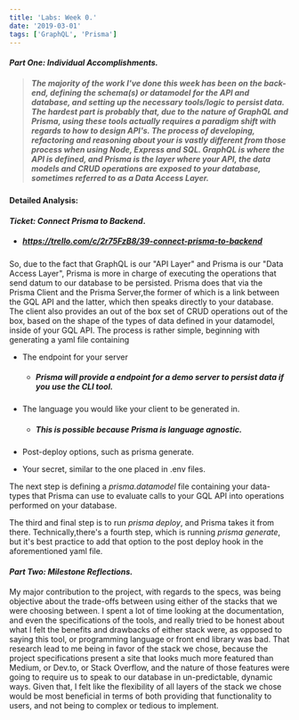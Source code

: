 ```yaml
---
title: 'Labs: Week 0.'
date: '2019-03-01'
tags: ['GraphQL', 'Prisma']
---
```


#### _Part One:_ *Individual Accomplishments.*


> ##### The majority of the work I've done this week has been on the back-end, defining the schema(s) or datamodel for the API and database, and setting up the necessary tools/logic to persist data. The hardest part is probably that, due to the nature of GraphQL and Prisma, using these tools actually requires a paradigm shift with regards to how to design API's. The process of developing, refactoring and reasoning about your is vastly different from those process when using Node, Express and SQL. GraphQL is where the API is defined, and Prisma is the layer where your API, the data models and CRUD operations are exposed to your database, sometimes referred to as a Data Access Layer.


#### Detailed Analysis:
 #### _Ticket:_ _*Connect Prisma to Backend*_.

* ##### https://trello.com/c/2r75FzB8/39-connect-prisma-to-backend

So, due to the fact that GraphQL is our "API Layer" and Prisma is our "Data Access Layer", Prisma is more in charge of executing the operations that send datum to our database to be persisted. Prisma does that via the Prisma Client and the Prisma Server,the former of which is a link between the GQL API and the latter, which then speaks directly to your database. The client also provides an out of the box set of CRUD operations out of the box, based on the shape of the types of data defined in your datamodel, inside of your GQL API. The process is rather simple, beginning with generating a yaml file containing 

* The endpoint for your server 
  * ##### Prisma will provide a endpoint for a demo server to persist data if you use the CLI tool.

* The language you would like your client to be generated in.
   * ##### This is possible because Prisma is language agnostic.

* Post-deploy options, such as prisma generate.

* Your secret, similar to the one placed in .env files. 

The next step is defining a _prisma.datamodel_ file containing your data-types that Prisma can use to evaluate calls to your GQL API into operations performed on your database. 

The third and final step is to run _prisma deploy_, and Prisma takes it from there. Technically,there's a fourth step, which is running _prisma generate_, but it's best practice to add that option to the post deploy hook in the aforementioned yaml file.


#### _Part Two:_ *Milestone Reflections.*

My major contribution to the project, with regards to the specs, was being objective about the trade-offs between using either of the stacks that we were choosing between. I spent a lot of time looking at the documentation, and even the specifications of the tools, and really tried to be honest about what I felt the benefits and drawbacks of either stack were, as opposed to saying this tool, or programming language or front end library was bad. That research lead to me being in favor of the stack we chose, because the project specifications present a site that looks much more featured than Medium, or Dev.to, or Stack Overflow, and the nature of those features were going to require us to speak to our database in un-predictable, dynamic ways. Given that, I felt like the flexibility of all layers of the stack we chose would be most beneficial in terms of both providing that functionality to users, and not being to complex or tedious to implement.